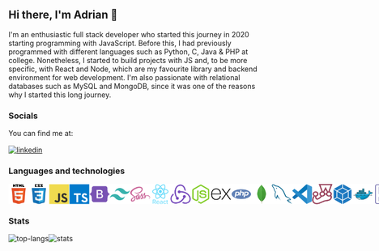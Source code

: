 ## Hi there, I'm Adrian 👋

I'm an enthusiastic full stack developer who started this journey in 2020 starting programming with JavaScript. Before this, I had previously programmed with different languages such as Python, C, Java & PHP at college. Nonetheless, I started to build projects with JS and, to be more specific, with React and Node, which are my favourite library and backend environment for web development. I'm also passionate with relational databases such as MySQL and MongoDB, since it was one of the reasons why I started this long journey.

### Socials

You can find me at:

<a href="https://www.linkedin.com/in/sanadriu/" target="blank">
   <img align="center" src="https://raw.githubusercontent.com/rahuldkjain/github-profile-readme-generator/master/src/images/icons/Social/linked-in-alt.svg" alt="linkedin" height="30" width="40" />
</a>

### Languages and technologies
<div style="display: flex">
   <img src="https://raw.githubusercontent.com/devicons/devicon/master/icons/html5/html5-original-wordmark.svg" alt="html5" width="40" height="40" title="html5"/> 
   <img src="https://raw.githubusercontent.com/devicons/devicon/master/icons/css3/css3-original-wordmark.svg" alt="css3" width="40" height="40" title="css3"/>  
   <img src="https://raw.githubusercontent.com/devicons/devicon/master/icons/javascript/javascript-original.svg" alt="javascript" width="40" height="40" title ="javascript"/> 
   <img src="https://raw.githubusercontent.com/devicons/devicon/master/icons/typescript/typescript-original.svg" width="40" height="40" alt="typescript" title="typescript" />
   <img src="https://raw.githubusercontent.com/devicons/devicon/master/icons/bootstrap/bootstrap-plain.svg" width="40" alt="Bootstrap" title="Bootstrap"/>
   <img src="https://raw.githubusercontent.com/devicons/devicon/master/icons/tailwindcss/tailwindcss-plain.svg" width="40" alt="Tailwindcss" title="Tailwindcss"/>
   <img src="https://raw.githubusercontent.com/devicons/devicon/master/icons/sass/sass-original.svg" alt="sass" width="40" height="40" title="Sass"/>
   <img src="https://raw.githubusercontent.com/devicons/devicon/master/icons/react/react-original-wordmark.svg" alt="react" width="40" height="40" title="React"/>
   <img src="https://raw.githubusercontent.com/devicons/devicon/master/icons/redux/redux-original.svg" alt="react" width="40" height="40" title="Redux"/>
   <img src="https://raw.githubusercontent.com/devicons/devicon/master/icons/nodejs/nodejs-plain.svg" width="40" alt="Node.js" title="NodeJS"/>
   <img src="https://raw.githubusercontent.com/devicons/devicon/master/icons/express/express-original.svg" width="40" alt="Express.js" title="ExpressJS"/>
   <img src="https://raw.githubusercontent.com/devicons/devicon/master/icons/php/php-plain.svg" width="40" alt="PHP" title="PHP"/>
   <img src="https://raw.githubusercontent.com/devicons/devicon/master/icons/mongodb/mongodb-original.svg" width="40" alt="MongoDB" title="MongoDB"/>
   <img src="https://raw.githubusercontent.com/devicons/devicon/master/icons/mysql/mysql-original.svg" width="40" alt="MySQL"  title="MySQL"/>
   <img src="https://raw.githubusercontent.com/devicons/devicon/master/icons/vscode/vscode-original.svg" width="40" alt="VSCode"  title="VSCode"/>
   <img src="https://raw.githubusercontent.com/devicons/devicon/master/icons/jest/jest-plain.svg" width="40" alt="Jest" title="Jest" />
   <img src="https://raw.githubusercontent.com/devicons/devicon/master/icons/webpack/webpack-plain.svg" width="40" title="Webpack" alt="Webpack"/>
   <img src="https://raw.githubusercontent.com/devicons/devicon/master/icons/docker/docker-original.svg" width="40" title="Docker" alt="Docker"/>
   <img src="https://raw.githubusercontent.com/devicons/devicon/master/icons/heroku/heroku-original.svg" width="40" title="Heroku" alt="Heroku"/>
   <img src="https://raw.githubusercontent.com/devicons/devicon/master/icons/firebase/firebase-plain.svg" width="40" title="Firebase" alt="Firebase"/>
</div>

### Stats

<div style="display: flex">
   <img src="https://github-readme-stats.vercel.app/api/top-langs/?username=sanadriu&layout=compact" alt="top-langs"/>
   <img src="https://github-readme-stats.vercel.app/api?username=sanadriu&show_icons=true&theme=radical&hide_title=true" alt="stats"/>
</div>

<!--
**sanadriu/sanadriu** is a ✨ _special_ ✨ repository because its `README.md` (this file) appears on your GitHub profile.

Here are some ideas to get you started:

- 🔭 I’m currently working on ...
- 🌱 I’m currently learning ...
- 👯 I’m looking to collaborate on ...
- 🤔 I’m looking for help with ...
- 💬 Ask me about ...
- 📫 How to reach me: ...
- 😄 Pronouns: ...
- ⚡ Fun fact: ...
-->
